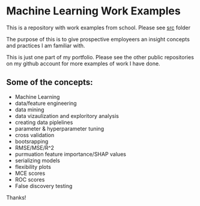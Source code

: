 # Machine Learning Work Examples

This is a repository with work examples from school.
Please see [src](https://github.com/jinger12/Machine_Learning_school_work/tree/main/src) folder

The purpose of this is to give prospective employeers an insight concepts and practices I am familiar with.

This is just one part of my portfolio. Please see the other public repositories on my github account for more examples of work I have done. 

## Some of the concepts:
- Machine Learning
- data/feature engineering
- data mining
- data vizaulization and exploritory analysis
- creating data piplelines
- parameter & hyperparameter tuning
- cross validation
- bootsrapping
- RMSE/MSE/R^2
- purmuation feature importance/SHAP values
- serializing models
- flexibility plots
- MCE scores
- ROC scores
- False discovery testing

Thanks!
